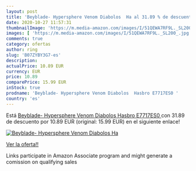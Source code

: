 ```yaml
---
layout: post
title: 'Beyblade- Hypersphere Venom Diabolos  Ha al 31.89 % de descuento'
date: 2020-10-27 11:57:31
thumbnailImage: 'https://m.media-amazon.com/images/I/51QEWA7RF9L._SL200_.jpg'
images: [ 'https://m.media-amazon.com/images/I/51QEWA7RF9L._SL200_.jpg' ]
comments: true
category: ofertas
author: ring
slug: 'B07ZYBY3G7-es'
description:
actualPrice: 10.89 EUR
currency: EUR
price: 10.89
comparePrice: 15.99 EUR
inStock: true
prodname: 'Beyblade- Hypersphere Venom Diabolos  Hasbro E7717ES0 '
country: 'es'
---
```


Está [Beyblade- Hypersphere Venom Diabolos  Hasbro E7717ES0 ](https://www.amazon.es/dp/B07ZYBY3G7/?tag=tolees-21) con 31.89 de descuento por 10.89 EUR (original: 15.99 EUR) en el siguiente enlace!

[![Beyblade- Hypersphere Venom Diabolos  Ha](https://m.media-amazon.com/images/I/51QEWA7RF9L._SL200_.jpg)](https://www.amazon.es/dp/B07ZYBY3G7/?tag=tolees-21)

[Ver la oferta!!](https://www.amazon.es/dp/B07ZYBY3G7/?tag=tolees-21)

Links participate in Amazon Associate program and might generate a comission on qualifying sales


